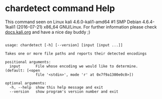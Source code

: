 # chardetect command Help
 
 This command seen on Linux kali 4.6.0-kali1-amd64 #1 SMP Debian 4.6.4-1kali1 (2016-07-21) x86_64 GNU/Linux. For further information please check [docs.kali.org](docs.kali.org) and have a nice day buddy ;) 

~~~

usage: chardetect [-h] [--version] [input [input ...]]

Takes one or more file paths and reports their detected encodings

positional arguments:
  input       File whose encoding we would like to determine. (default: [<open
              file '<stdin>', mode 'r' at 0x7f9a1300e0c0>])

optional arguments:
  -h, --help  show this help message and exit
  --version   show program's version number and exit

~~~
